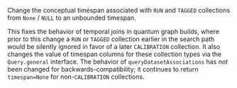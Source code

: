 Change the conceptual timespan associated with `RUN` and `TAGGED` collections from `None` / `NULL` to an unbounded timespan.

This fixes the behavior of temporal joins in quantum graph builds, where prior to this change a `RUN` or `TAGGED` collection earlier in the search path would be silently ignored in favor of a later `CALIBRATION` collection.
It also changes the value of timespan columns for these collection types via the `Query.general` interface.
The behavior of `queryDatasetAssociations` has *not* been changed for backwards-compatibility; it continues to return `timespan=None` for non-`CALIBRATION` collections.
